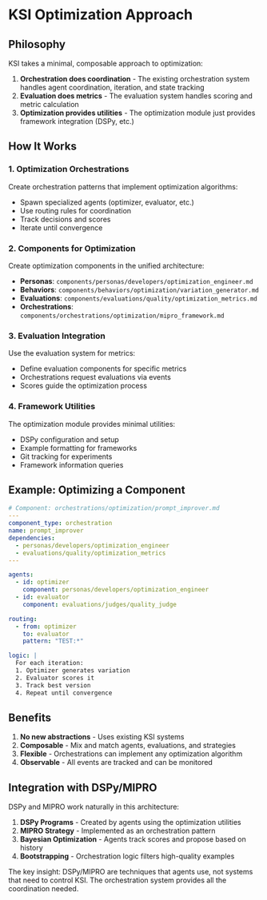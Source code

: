 # KSI Optimization Approach

## Philosophy

KSI takes a minimal, composable approach to optimization:

1. **Orchestration does coordination** - The existing orchestration system handles agent coordination, iteration, and state tracking
2. **Evaluation does metrics** - The evaluation system handles scoring and metric calculation
3. **Optimization provides utilities** - The optimization module just provides framework integration (DSPy, etc.)

## How It Works

### 1. Optimization Orchestrations

Create orchestration patterns that implement optimization algorithms:
- Spawn specialized agents (optimizer, evaluator, etc.)
- Use routing rules for coordination
- Track decisions and scores
- Iterate until convergence

### 2. Components for Optimization

Create optimization components in the unified architecture:
- **Personas**: `components/personas/developers/optimization_engineer.md`
- **Behaviors**: `components/behaviors/optimization/variation_generator.md`
- **Evaluations**: `components/evaluations/quality/optimization_metrics.md`
- **Orchestrations**: `components/orchestrations/optimization/mipro_framework.md`

### 3. Evaluation Integration

Use the evaluation system for metrics:
- Define evaluation components for specific metrics
- Orchestrations request evaluations via events
- Scores guide the optimization process

### 4. Framework Utilities

The optimization module provides minimal utilities:
- DSPy configuration and setup
- Example formatting for frameworks
- Git tracking for experiments
- Framework information queries

## Example: Optimizing a Component

```yaml
# Component: orchestrations/optimization/prompt_improver.md
---
component_type: orchestration
name: prompt_improver
dependencies:
  - personas/developers/optimization_engineer
  - evaluations/quality/optimization_metrics
---

agents:
  - id: optimizer
    component: personas/developers/optimization_engineer
  - id: evaluator
    component: evaluations/judges/quality_judge

routing:
  - from: optimizer
    to: evaluator
    pattern: "TEST:*"

logic: |
  For each iteration:
  1. Optimizer generates variation
  2. Evaluator scores it
  3. Track best version
  4. Repeat until convergence
```

## Benefits

1. **No new abstractions** - Uses existing KSI systems
2. **Composable** - Mix and match agents, evaluations, and strategies
3. **Flexible** - Orchestrations can implement any optimization algorithm
4. **Observable** - All events are tracked and can be monitored

## Integration with DSPy/MIPRO

DSPy and MIPRO work naturally in this architecture:

1. **DSPy Programs** - Created by agents using the optimization utilities
2. **MIPRO Strategy** - Implemented as an orchestration pattern
3. **Bayesian Optimization** - Agents track scores and propose based on history
4. **Bootstrapping** - Orchestration logic filters high-quality examples

The key insight: DSPy/MIPRO are techniques that agents use, not systems that need to control KSI. The orchestration system provides all the coordination needed.